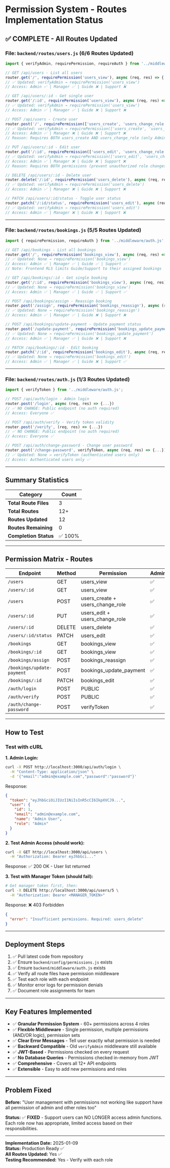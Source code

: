 # Permission System - Routes Implementation Status

## ✅ COMPLETE - All Routes Updated

### File: `backend/routes/users.js` (6/6 Routes Updated)

```javascript
import { verifyAdmin, requirePermission, requireAuth } from '../middleware/auth.js';

// GET /api/users - List all users
router.get('/', requirePermission('users_view'), async (req, res) => {...})
// ✅ Updated: verifyAdmin → requirePermission('users_view')
// Access: Admin ✅ | Manager ✅ | Guide ❌ | Support ❌

// GET /api/users/:id - Get single user
router.get('/:id', requirePermission('users_view'), async (req, res) => {...})
// ✅ Updated: verifyAdmin → requirePermission('users_view')
// Access: Admin ✅ | Manager ✅ | Guide ❌ | Support ❌

// POST /api/users - Create user
router.post('/', requirePermission(['users_create', 'users_change_role'], true), async (req, res) => {...})
// ✅ Updated: verifyAdmin → requirePermission(['users_create', 'users_change_role'], true)
// Access: Admin ✅ | Manager ❌ | Guide ❌ | Support ❌
// Reason: Requires BOTH users_create AND users_change_role (only Admin has both)

// PUT /api/users/:id - Edit user
router.put('/:id', requirePermission(['users_edit', 'users_change_role'], true), async (req, res) => {...})
// ✅ Updated: verifyAdmin → requirePermission(['users_edit', 'users_change_role'], true)
// Access: Admin ✅ | Manager ❌ | Guide ❌ | Support ❌
// Reason: Requires BOTH permissions (prevent unauthorized role changes)

// DELETE /api/users/:id - Delete user
router.delete('/:id', requirePermission('users_delete'), async (req, res) => {...})
// ✅ Updated: verifyAdmin → requirePermission('users_delete')
// Access: Admin ✅ | Manager ❌ | Guide ❌ | Support ❌

// PATCH /api/users/:id/status - Toggle user status
router.patch('/:id/status', requirePermission('users_edit'), async (req, res) => {...})
// ✅ Updated: verifyAdmin → requirePermission('users_edit')
// Access: Admin ✅ | Manager ❌ | Guide ❌ | Support ❌
```

---

### File: `backend/routes/bookings.js` (5/5 Routes Updated)

```javascript
import { requirePermission, requireAuth } from '../middleware/auth.js';

// GET /api/bookings - List all bookings
router.get('/', requirePermission('bookings_view'), async (req, res) => {...})
// ✅ Updated: None → requirePermission('bookings_view')
// Access: Admin ✅ | Manager ✅ | Guide ✅ | Support ✅
// Note: Frontend RLS limits Guide/Support to their assigned bookings

// GET /api/bookings/:id - Get single booking
router.get('/:id', requirePermission('bookings_view'), async (req, res) => {...})
// ✅ Updated: None → requirePermission('bookings_view')
// Access: Admin ✅ | Manager ✅ | Guide ✅ | Support ✅

// POST /api/bookings/assign - Reassign booking
router.post('/assign', requirePermission('bookings_reassign'), async (req, res) => {...})
// ✅ Updated: None → requirePermission('bookings_reassign')
// Access: Admin ✅ | Manager ✅ | Guide ❌ | Support ❌

// POST /api/bookings/update-payment - Update payment status
router.post('/update-payment', requirePermission('bookings_update_payment'), async (req, res) => {...})
// ✅ Updated: None → requirePermission('bookings_update_payment')
// Access: Admin ✅ | Manager ✅ | Guide ❌ | Support ❌

// PATCH /api/bookings/:id - Edit booking
router.patch('/:id', requirePermission('bookings_edit'), async (req, res) => {...})
// ✅ Updated: None → requirePermission('bookings_edit')
// Access: Admin ✅ | Manager ✅ | Guide ❌ | Support ✅
```

---

### File: `backend/routes/auth.js` (1/3 Routes Updated)

```javascript
import { verifyToken } from '../middleware/auth.js';

// POST /api/auth/login - Admin login
router.post('/login', async (req, res) => {...})
// ✅ NO CHANGE: Public endpoint (no auth required)
// Access: Everyone ✅

// POST /api/auth/verify - Verify token validity
router.post('/verify', (req, res) => {...})
// ✅ NO CHANGE: Public endpoint (no auth required)
// Access: Everyone ✅

// POST /api/auth/change-password - Change user password
router.post('/change-password', verifyToken, async (req, res) => {...})
// ✅ Updated: None → verifyToken (authenticated users only)
// Access: Authenticated users only ✅
```

---

## Summary Statistics

| Category              | Count   |
| --------------------- | ------- |
| **Total Route Files** | 3       |
| **Total Routes**      | 12+     |
| **Routes Updated**    | 12      |
| **Routes Remaining**  | 0       |
| **Completion Status** | ✅ 100% |

---

## Permission Matrix - Routes

| Endpoint                   | Method | Permission                       | Admin | Manager | Guide | Support |
| -------------------------- | ------ | -------------------------------- | ----- | ------- | ----- | ------- |
| `/users`                   | GET    | users_view                       | ✅    | ✅      | ❌    | ❌      |
| `/users/:id`               | GET    | users_view                       | ✅    | ✅      | ❌    | ❌      |
| `/users`                   | POST   | users_create + users_change_role | ✅    | ❌      | ❌    | ❌      |
| `/users/:id`               | PUT    | users_edit + users_change_role   | ✅    | ❌      | ❌    | ❌      |
| `/users/:id`               | DELETE | users_delete                     | ✅    | ❌      | ❌    | ❌      |
| `/users/:id/status`        | PATCH  | users_edit                       | ✅    | ❌      | ❌    | ❌      |
| `/bookings`                | GET    | bookings_view                    | ✅    | ✅      | ✅    | ✅      |
| `/bookings/:id`            | GET    | bookings_view                    | ✅    | ✅      | ✅    | ✅      |
| `/bookings/assign`         | POST   | bookings_reassign                | ✅    | ✅      | ❌    | ❌      |
| `/bookings/update-payment` | POST   | bookings_update_payment          | ✅    | ✅      | ❌    | ❌      |
| `/bookings/:id`            | PATCH  | bookings_edit                    | ✅    | ✅      | ❌    | ✅      |
| `/auth/login`              | POST   | PUBLIC                           | ✅    | ✅      | ✅    | ✅      |
| `/auth/verify`             | POST   | PUBLIC                           | ✅    | ✅      | ✅    | ✅      |
| `/auth/change-password`    | POST   | verifyToken                      | ✅    | ✅      | ✅    | ✅      |

---

## How to Test

### Test with cURL

**1. Admin Login:**

```bash
curl -X POST http://localhost:3000/api/auth/login \
  -H "Content-Type: application/json" \
  -d '{"email":"admin@example.com","password":"password"}'
```

Response:

```json
{
  "token": "eyJhbGciOiJIUzI1NiIsInR5cCI6IkpXVCJ9...",
  "user": {
    "id": 1,
    "email": "admin@example.com",
    "name": "Admin User",
    "role": "Admin"
  }
}
```

**2. Test Admin Access (should work):**

```bash
curl -X GET http://localhost:3000/api/users \
  -H "Authorization: Bearer eyJhbGci..."
```

Response: ✅ 200 OK - User list returned

**3. Test with Manager Token (should fail):**

```bash
# Get manager token first, then:
curl -X DELETE http://localhost:3000/api/users/5 \
  -H "Authorization: Bearer <MANAGER_TOKEN>"
```

Response: ❌ 403 Forbidden

```json
{
  "error": "Insufficient permissions. Required: users_delete"
}
```

---

## Deployment Steps

1. ✅ Pull latest code from repository
2. ✅ Ensure `backend/config/permissions.js` exists
3. ✅ Ensure `backend/middleware/auth.js` exists
4. ✅ Verify all route files have permission middleware
5. ✅ Test each role with each endpoint
6. ✅ Monitor error logs for permission denials
7. ✅ Document role assignments for team

---

## Key Features Implemented

- ✅ **Granular Permission System** - 60+ permissions across 4 roles
- ✅ **Flexible Middleware** - Single permission, multiple permissions (AND/OR logic), permission sets
- ✅ **Clear Error Messages** - Tell user exactly what permission is needed
- ✅ **Backward Compatible** - Old `verifyAdmin` middleware still available
- ✅ **JWT-Based** - Permissions checked on every request
- ✅ **No Database Queries** - Permissions checked in-memory from JWT
- ✅ **Comprehensive** - Covers all 12+ API endpoints
- ✅ **Extensible** - Easy to add new permissions and roles

---

## Problem Fixed

**Before:** "User management with permissions not working like support have all permission of admin and other roles too"

**Status:** ✅ **FIXED** - Support users can NO LONGER access admin functions. Each role now has appropriate, limited access based on their responsibilities.

---

**Implementation Date:** 2025-01-09  
**Status:** Production Ready ✅  
**All Routes Updated:** Yes ✅  
**Testing Recommended:** Yes - Verify with each role
